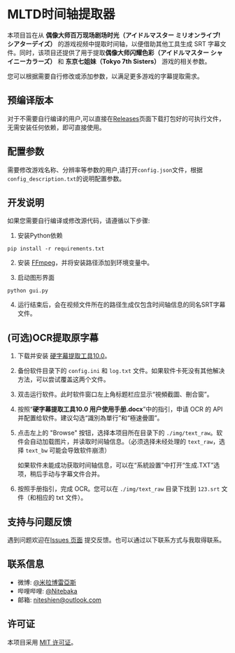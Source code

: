 # MLTD时间轴提取器
本项目旨在从 **偶像大师百万现场剧场时光（アイドルマスター ミリオンライブ! シアターデイズ）** 的游戏视频中提取时间轴，以便借助其他工具生成 SRT 字幕文件。同时，该项目还提供了用于提取**偶像大师闪耀色彩（アイドルマスター シャイニーカラーズ）** 和 **东京七姐妹（Tokyo 7th Sisters）** 游戏的相关参数。

您可以根据需要自行修改或添加参数，以满足更多游戏的字幕提取需求。

## 预编译版本

对于不需要自行编译的用户,可以直接在[Releases](https://github.com/niteshien/mltd-timestamp-extractor/releases)页面下载打包好的可执行文件，无需安装任何依赖，即可直接使用。

## 配置参数

需要修改游戏名称、分辨率等参数的用户,请打开`config.json`文件，根据`config_description.txt`的说明配置参数。

## 开发说明

如果您需要自行编译或修改源代码，请遵循以下步骤:

1. 安装Python依赖
```
pip install -r requirements.txt
```

2. 安装 [FFmpeg](https://www.ffmpeg.org/)，并将安装路径添加到环境变量中。

3. 启动图形界面
```
python gui.py
```

4. 运行结束后，会在视频文件所在的路径生成仅包含时间轴信息的同名SRT字幕文件。

## (可选)OCR提取原字幕

1. 下载并安装 [硬字幕提取工具10.0](https://zhuanlan.zhihu.com/p/559874793)。

2. 备份软件目录下的 `config.ini` 和 `log.txt` 文件。如果软件卡死没有其他解决方法，可以尝试覆盖这两个文件。

3. 双击运行软件。此时软件窗口左上角标题栏应显示“視頻截圖、刪合窗”。

4. 按照“**硬字幕提取工具10.0 用户使用手册.docx**”中的指引，申请 OCR 的 API 并配置给软件。建议勾选“識別為單行”和“極速曡圖”。

5. 点击左上的 "Browse" 按钮，选择本项目所在目录下的 ``./img/text_raw``。软件会自动加载图片，并读取时间轴信息。（必须选择未经处理的 `text_raw`，选择 `text_bw` 可能会导致软件崩溃）

   如果软件未能成功获取时间轴信息，可以在“系統設置”中打开“生成.TXT”选项，稍后手动与字幕文件合并。

6. 按照手册指引，完成 OCR。您可以在 `./img/text_raw` 目录下找到 `123.srt` 文件（和相应的 txt 文件）。

## 支持与问题反馈

遇到问题欢迎在[Issues 页面](https://github.com/niteshien/mltd-timestamp-extractor/issues) 提交反馈。也可以通过以下联系方式与我取得联系。


## 联系信息

- 微博: [@米拉博雷亞斯](https://weibo.com/u/7733258030)
- 哔哩哔哩: [@Nitebaka](https://space.bilibili.com/5584028)
- 邮箱: niteshien@outlook.com

## 许可证

本项目采用 [MIT 许可证](LICENSE)。
